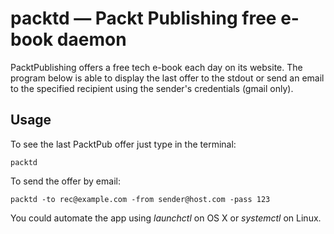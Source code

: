# packtd — Packt Publishing free e-book daemon 

PacktPublishing offers a free tech e-book each day on its website. The program below is able to display the last offer to the stdout or send an email to the specified recipient using the sender's credentials (gmail only).

## Usage

To see the last PacktPub offer just type in the terminal: 

`packtd`

To send the offer by email:

`packtd -to rec@example.com -from sender@host.com -pass 123`

You could automate the app using *launchctl* on OS X or *systemctl* on Linux.